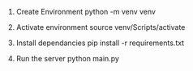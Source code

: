 

1. Create Environment
python -m venv venv

2. Activate environment
source venv/Scripts/activate

3. Install dependancies
pip install -r requirements.txt

4. Run the server
python main.py


